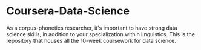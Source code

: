 # Coursera-Data-Science
As a corpus-phonetics researcher, it's important to have strong data science skills, in addition to your specialization within linguistics. 
This is the repository that houses all the 10-week coursework for data science. 
